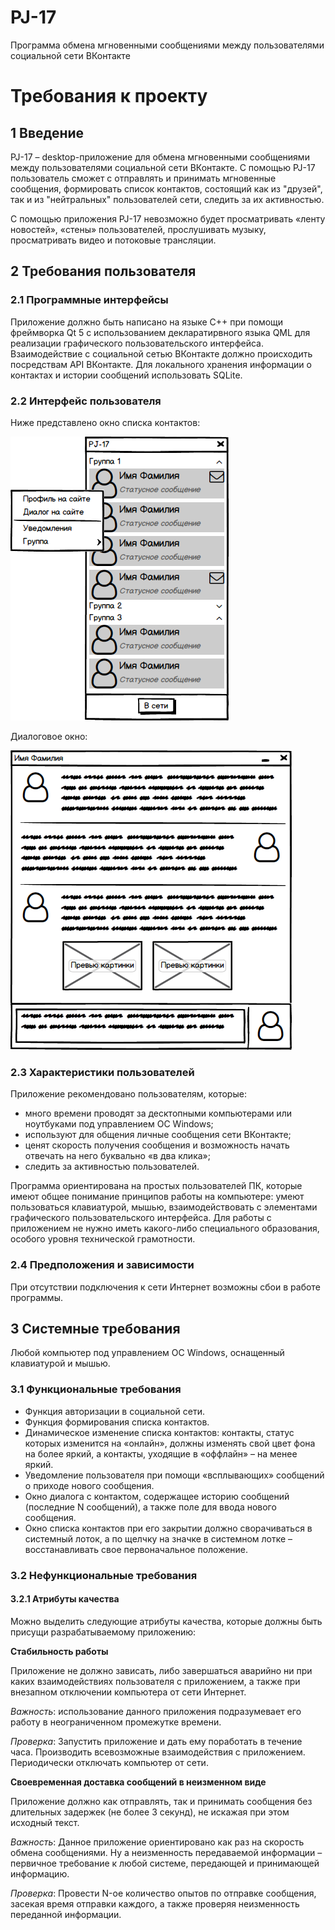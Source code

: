 # PJ-17
Программа обмена мгновенными сообщениями между пользователями социальной сети ВКонтакте

# Требования к проекту

## 1 Введение

PJ-17 – desktop-приложение для обмена мгновенными сообщениями между пользователями социальной сети ВКонтакте.  С помощью PJ-17 пользователь сможет с отправлять и принимать мгновенные сообщения, формировать список контактов, состоящий как из "друзей", так и из "нейтральных" пользователей сети, следить за их активностью.

С помощью приложения PJ-17 невозможно будет просматривать «ленту новостей», «стены» пользователей, прослушивать музыку, просматривать видео и потоковые трансляции.

## 2 Требования пользователя

### 2.1 Программные интерфейсы

Приложение должно быть написано на языке C++ при помощи фреймворка Qt 5  с  использованием декларатирвного языка QML для реализации графического пользовательского интерфейса. Взаимодействие с социальной сетью ВКонтакте должно происходить посредствам API ВКонтакте. Для локального хранения информации о контактах и истории сообщений использовать SQLite.

### 2.2 Интерфейс пользователя

Ниже представлено окно списка контактов:

![](/mockups/ContactList.png)

Диалоговое окно:

![](/mockups/Dialogue.png)

### 2.3 Характеристики пользователей

Приложение рекомендовано пользователям, которые:

* много времени проводят за десктопными компьютерами или ноутбуками под управлением ОС Windows;
* используют для общения личные сообщения сети ВКонтакте;
* ценят скорость получения сообщения и возможность начать отвечать на него буквально «в два клика»;
* следить за активностью пользователей.

Программа ориентирована на простых пользователей ПК, которые имеют общее понимание принципов работы на компьютере: умеют пользоваться клавиатурой, мышью, взаимодействовать с элементами графического пользовательского интерфейса. Для работы с приложением не нужно иметь какого-либо специального образования, особого уровня технической грамотности.

### 2.4 Предположения и зависимости

При отсутствии подключения к сети Интернет возможны сбои в работе программы.

## 3 Системные требования

Любой компьютер под управлением ОС Windows, оснащенный клавиатурой и мышью.

### 3.1 Функциональные требования

* Функция авторизации в социальной сети. 
* Функция формирования списка контактов.
* Динамическое изменение списка контактов: контакты, статус которых изменится на «онлайн», должны изменять свой цвет фона на более яркий, а контакты, уходящие в «оффлайн» – на менее яркий.
* Уведомление пользователя при помощи «всплывающих» сообщений о приходе нового сообщения. 
* Окно диалога с контактом, содержащее историю сообщений (последние N сообщений), а также поле для ввода нового сообщения.
* Окно списка контактов при его закрытии должно сворачиваться в системный лоток, а по щелчку на значке в системном лотке – восстанавливать свое первоначальное положение.

### 3.2 Нефункциональные требования

#### 3.2.1 Атрибуты качества

Можно выделить следующие атрибуты качества, которые должны быть присущи разрабатываемому приложению:

**Стабильность работы**

Приложение не должно зависать, либо завершаться аварийно ни при каких взаимодействиях пользователя с приложением, а также при внезапном отключении компьютера от сети Интернет.

*Важность*: использование данного приложения подразумевает его работу в неограниченном промежутке времени.

*Проверка*: Запустить приложение и дать ему поработать в течение часа. Производить всевозможные взаимодействия с приложением. Периодически отключать компьютер от сети.

**Своевременная доставка сообщений в неизменном виде**

Приложение должно как отправлять, так и принимать сообщения без длительных задержек (не более 3 секунд), не искажая при этом исходный текст.

*Важность*: Данное приложение ориентировано как раз на скорость обмена сообщениями. Ну а неизменность передаваемой информации – первичное требование к любой системе, передающей и принимающей информацию.

*Проверка*: Провести N-ое количество опытов по отправке сообщения, засекая время отправки каждого, а также проверяя неизменность переданной информации.
